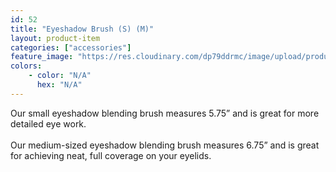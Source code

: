 ```yaml
---
id: 52
title: "Eyeshadow Brush (S) (M)"
layout: product-item
categories: ["accessories"]
feature_image: "https://res.cloudinary.com/dp79ddrmc/image/upload/products/eyeshadowBrush.jpg"
colors:
    - color: "N/A"
      hex: "N/A"
---
```

Our small eyeshadow blending brush measures 5.75” and is great for more detailed eye work.
<br/><br/>
Our medium-sized eyeshadow blending brush measures 6.75” and is great for achieving neat, full coverage on your eyelids.
